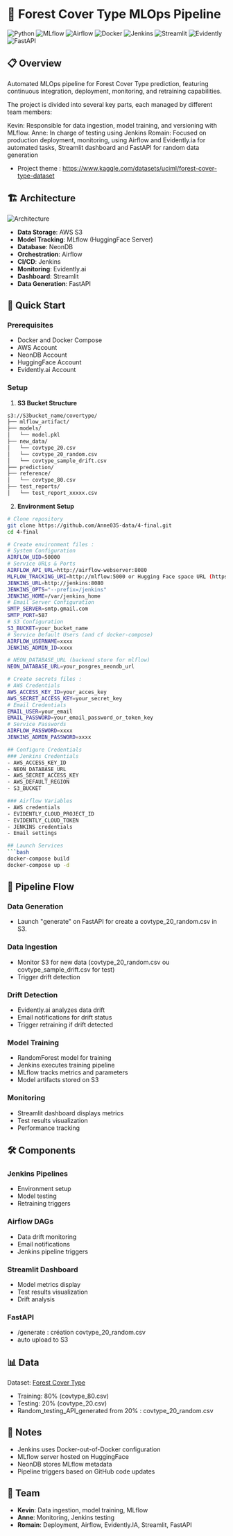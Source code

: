 # 🌲 Forest Cover Type MLOps Pipeline

![Python](https://img.shields.io/badge/Python-3.9+-blue.svg)
![MLflow](https://img.shields.io/badge/MLflow-2.11.1-yellow.svg)
![Airflow](https://img.shields.io/badge/Airflow-2.10.2-red.svg)
![Docker](https://img.shields.io/badge/Docker-Latest-blue.svg)
![Jenkins](https://img.shields.io/badge/Jenkins-LTS-red.svg)
![Streamlit](https://img.shields.io/badge/Streamlit-1.26.0-red.svg)
![Evidently](https://img.shields.io/badge/Evidently-0.4.17-blue.svg)
![FastAPI](https://img.shields.io/badge/FastAPI-0.109.0-blue.svg)

## 📋 Overview

Automated MLOps pipeline for Forest Cover Type prediction, featuring continuous integration, deployment, monitoring, and retraining capabilities.

The project is divided into several key parts, each managed by different team members:

Kevin: Responsible for data ingestion, model training, and versioning with MLflow.
Anne: In charge of testing using Jenkins
Romain: Focused on production deployment, monitoring, using Airflow and Evidently.ia for automated tasks, Streamlit dashboard and FastAPI for random data generation

- Project theme : https://www.kaggle.com/datasets/uciml/forest-cover-type-dataset

## 🏗️ Architecture

![Architecture](architecture.jpg)

- **Data Storage**: AWS S3
- **Model Tracking**: MLflow (HuggingFace Server)
- **Database**: NeonDB
- **Orchestration**: Airflow
- **CI/CD**: Jenkins
- **Monitoring**: Evidently.ai
- **Dashboard**: Streamlit
- **Data Generation**: FastAPI

## 🚀 Quick Start

### Prerequisites

- Docker and Docker Compose
- AWS Account
- NeonDB Account
- HuggingFace Account
- Evidently.ai Account

### Setup

1. **S3 Bucket Structure**

```bash
s3://S3bucket_name/covertype/
├── mlflow_artifact/
├── models/
│   └── model.pkl
├── new_data/
│   └── covtype_20.csv
│   └── covtype_20_random.csv
│   └── covtype_sample_drift.csv
├── prediction/
├── reference/
│   └── covtype_80.csv
├── test_reports/
│   └── test_report_xxxxx.csv
```

2. **Environment Setup**
```bash
# Clone repository
git clone https://github.com/Anne035-data/4-final.git
cd 4-final

# Create environment files :
# System Configuration
AIRFLOW_UID=50000
# Service URLs & Ports
AIRFLOW_API_URL=http://airflow-webserver:8080
MLFLOW_TRACKING_URI=http://mlflow:5000 or Hugging Face space URL (https://huggingface.co/spaces/username/space_name)
JENKINS_URL=http://jenkins:8080
JENKINS_OPTS="--prefix=/jenkins"
JENKINS_HOME=/var/jenkins_home
# Email Server Configuration
SMTP_SERVER=smtp.gmail.com
SMTP_PORT=587
# S3 Configuration
S3_BUCKET=your_bucket_name
# Service Default Users (and cf docker-compose)
AIRFLOW_USERNAME=xxxx
JENKINS_ADMIN_ID=xxxx

# NEON_DATABASE_URL (backend store for mlflow)
NEON_DATABASE_URL=your_posgres_neondb_url

# Create secrets files :
# AWS Credentials
AWS_ACCESS_KEY_ID=your_acces_key
AWS_SECRET_ACCESS_KEY=your_secret_key
# Email Credentials
EMAIL_USER=your_email
EMAIL_PASSWORD=your_email_password_or_token_key
# Service Passwords
AIRFLOW_PASSWORD=xxxx
JENKINS_ADMIN_PASSWORD=xxxx

## Configure Credentials
### Jenkins Credentials
- AWS_ACCESS_KEY_ID
- NEON_DATABASE_URL
- AWS_SECRET_ACCESS_KEY
- AWS_DEFAULT_REGION
- S3_BUCKET

### Airflow Variables
- AWS credentials
- EVIDENTLY_CLOUD_PROJECT_ID
- EVIDENTLY_CLOUD_TOKEN
- JENKINS credentials
- Email settings

## Launch Services
```bash
docker-compose build
docker-compose up -d
```

## 🔄 Pipeline Flow

### Data Generation
- Launch "generate" on FastAPI for create a covtype_20_random.csv in S3.

### Data Ingestion
- Monitor S3 for new data (covtype_20_random.csv  ou covtype_sample_drift.csv for test)
- Trigger drift detection

### Drift Detection
- Evidently.ai analyzes data drift 
- Email notifications for drift status
- Trigger retraining if drift detected

### Model Training
- RandomForest model for training
- Jenkins executes training pipeline
- MLflow tracks metrics and parameters
- Model artifacts stored on S3

### Monitoring
- Streamlit dashboard displays metrics
- Test results visualization
- Performance tracking

## 🛠️ Components

### Jenkins Pipelines
- Environment setup
- Model testing
- Retraining triggers

### Airflow DAGs
- Data drift monitoring
- Email notifications
- Jenkins pipeline triggers

### Streamlit Dashboard
- Model metrics display
- Test results visualization
- Drift analysis

### FastAPI

- /generate : création covtype_20_random.csv
- auto upload to S3

## 📊 Data

Dataset: [Forest Cover Type](https://archive.ics.uci.edu/static/public/31/covertype.zip)

- Training: 80% (covtype_80.csv)
- Testing: 20% (covtype_20.csv)
- Random_testing_API_generated from 20%  : covtype_20_random.csv

## 📝 Notes
- Jenkins uses Docker-out-of-Docker configuration
- MLflow server hosted on HuggingFace
- NeonDB stores MLflow metadata
- Pipeline triggers based on GitHub code updates

## 👥 Team
- **Kevin**: Data ingestion, model training, MLflow
- **Anne**: Monitoring, Jenkins testing
- **Romain**: Deployment, Airflow, Evidently.IA, Streamlit, FastAPI